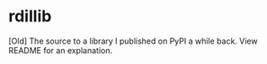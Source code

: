 # rdillib
[Old] The source to a library I published on PyPI a while back.  View README for an explanation.
